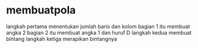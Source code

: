 # membuatpola
langkah pertama menentukan jumlah baris dan kolom
bagian 1 itu membuat angka 2
bagian 2 itu membuat angka 1 dan huruf D
langkah kedua membuat bintang
langkah ketiga merapikan bintangnya
